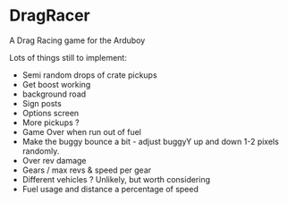 # DragRacer
A Drag Racing game for the Arduboy

Lots of things still to implement:

 * Semi random drops of crate pickups
 * Get boost working
 * background road
 * Sign posts
 * Options screen
 * More pickups ?
 * Game Over when run out of fuel
 * Make the buggy bounce a bit - adjust buggyY up and down 1-2 pixels randomly.
 * Over rev damage
 * Gears / max revs & speed per gear
 * Different vehicles ? Unlikely, but worth considering
 * Fuel usage and distance a percentage of speed
